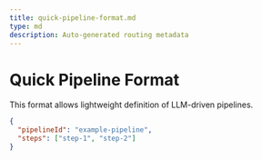 ```yaml
---
title: quick-pipeline-format.md
type: md
description: Auto-generated routing metadata
---
```


# Quick Pipeline Format

This format allows lightweight definition of LLM-driven pipelines.

```json
{
  "pipelineId": "example-pipeline",
  "steps": ["step-1", "step-2"]
}
```

<!-- linked feature: memory bank -->
<!-- linked feature: pipelines -->
<!-- linked feature: agents -->